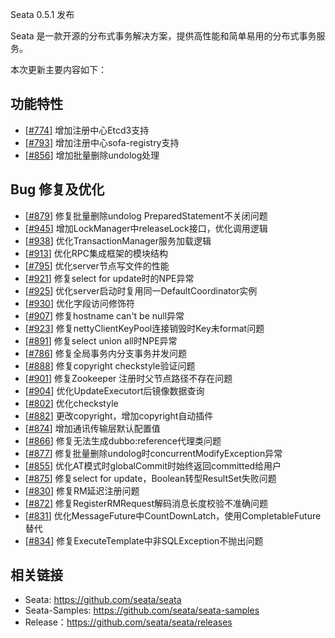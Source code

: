Seata 0.5.1 发布

Seata 是一款开源的分布式事务解决方案，提供高性能和简单易用的分布式事务服务。

本次更新主要内容如下：


## 功能特性

- [[#774](https://github.com/seata/seata/pull/869)] 增加注册中心Etcd3支持
- [[#793](https://github.com/seata/seata/pull/793)] 增加注册中心sofa-registry支持
- [[#856](https://github.com/seata/seata/pull/856)] 增加批量删除undolog处理


## Bug 修复及优化

- [[#879](https://github.com/seata/seata/pull/879)] 修复批量删除undolog PreparedStatement不关闭问题
- [[#945](https://github.com/seata/seata/pull/945)] 增加LockManager中releaseLock接口，优化调用逻辑
- [[#938](https://github.com/seata/seata/pull/938)] 优化TransactionManager服务加载逻辑
- [[#913](https://github.com/seata/seata/pull/938)] 优化RPC集成框架的模块结构
- [[#795](https://github.com/seata/seata/pull/795)] 优化server节点写文件的性能
- [[#921](https://github.com/seata/seata/pull/921)] 修复select for update时的NPE异常
- [[#925](https://github.com/seata/seata/pull/925)] 优化server启动时复用同一DefaultCoordinator实例
- [[#930](https://github.com/seata/seata/pull/930)] 优化字段访问修饰符
- [[#907](https://github.com/seata/seata/pull/907)] 修复hostname can't be null异常
- [[#923](https://github.com/seata/seata/pull/923)] 修复nettyClientKeyPool连接销毁时Key未format问题
- [[#891](https://github.com/seata/seata/pull/891)] 修复select union all时NPE异常
- [[#786](https://github.com/seata/seata/pull/786)] 修复全局事务内分支事务并发问题
- [[#888](https://github.com/seata/seata/pull/888)] 修复copyright checkstyle验证问题
- [[#901](https://github.com/seata/seata/pull/901)] 修复Zookeeper 注册时父节点路径不存在问题
- [[#904](https://github.com/seata/seata/pull/904)] 优化UpdateExecutort后镜像数据查询
- [[#802](https://github.com/seata/seata/pull/802)] 优化checkstyle
- [[#882](https://github.com/seata/seata/pull/882)] 更改copyright，增加copyright自动插件
- [[#874](https://github.com/seata/seata/pull/874)] 增加通讯传输层默认配置值
- [[#866](https://github.com/seata/seata/pull/866)] 修复无法生成dubbo:reference代理类问题
- [[#877](https://github.com/seata/seata/pull/877)] 修复批量删除undolog时concurrentModifyException异常
- [[#855](https://github.com/seata/seata/pull/855)] 优化AT模式时globalCommit时始终返回committed给用户
- [[#875](https://github.com/seata/seata/pull/875)] 修复select for update，Boolean转型ResultSet失败问题
- [[#830](https://github.com/seata/seata/pull/830)] 修复RM延迟注册问题
- [[#872](https://github.com/seata/seata/pull/872)] 修复RegisterRMRequest解码消息长度校验不准确问题
- [[#831](https://github.com/seata/seata/pull/831)] 优化MessageFuture中CountDownLatch，使用CompletableFuture替代
- [[#834](https://github.com/seata/seata/pull/834)] 修复ExecuteTemplate中非SQLException不抛出问题




## 相关链接
- Seata: https://github.com/seata/seata 
- Seata-Samples: https://github.com/seata/seata-samples   
- Release：https://github.com/seata/seata/releases
